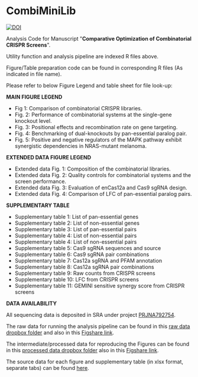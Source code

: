 # CombiMiniLib
[![DOI](https://zenodo.org/badge/457059220.svg)](https://zenodo.org/badge/latestdoi/457059220)

Analysis Code for Manuscript "**Comparative Optimization of Combinatorial CRISPR Screens**".

Utility function and analysis pipeline are indexed R files above.

Figure/Table preparation code can be found in corresponding R files (As indicated in file name).

Please refer to below Figure Legend and table sheet for file look-up:

**MAIN FIGURE LEGEND**

+ Fig 1: Comparison of combinatorial CRISPR libraries. 
+ Fig. 2: Performance of combinatorial systems at the single-gene knockout level. 
+ Fig. 3: Positional effects and recombination rate on gene targeting. 
+ Fig. 4: Benchmarking of dual-knockouts by pan-essential paralog pair.
+ Fig. 5: Positive and negative regulators of the MAPK pathway exhibit synergistic dependencies in NRAS-mutant melanoma. 

**EXTENDED DATA FIGURE LEGEND**

+ Extended data Fig. 1: Composition of the combinatorial libraries.
+ Extended data Fig. 2: Quality controls for combinatorial systems and the screen performance.
+ Extended data Fig. 3: Evaluation of enCas12a and Cas9 sgRNA design.
+ Extended data Fig. 4: Comparison of LFC of pan-essential paralog pairs.


**SUPPLEMENTARY TABLE**

+ Supplementary table 1: List of pan-essential genes
+ Supplementary table 2: List of non-essential genes
+ Supplementary table 3: List of pan-essential pairs
+ Supplementary table 4: List of non-essential pairs
+ Supplementary table 4: List of non-essential pairs
+ Supplementary table 5: Cas9 sgRNA sequences and source
+ Supplementary table 6: Cas9 sgRNA pair combinations
+ Supplementary table 7: Cas12a sgRNA and PFAM annotation
+ Supplementary table 8: Cas12a sgRNA pair combinations
+ Supplementary table 9: Raw counts from CRISPR screens
+ Supplementary table 10: LFC from CRISPR screens
+ Supplementary table 11: GEMINI sensitive synergy score from CRISPR screens

**DATA AVAILABILITY**

All sequencing data is deposited in SRA under project [PRJNA792754](https://www.ncbi.nlm.nih.gov/bioproject/?term=PRJNA792754).

The raw data for running the analysis pipeline can be found in this [raw data dropbox folder](https://www.dropbox.com/sh/t02poiw0hjgs6vc/AAAAu30_3TSWRZOk3fKqkGe3a?dl=0) and also in this [Figshare link](https://figshare.com/articles/dataset/Zipped_Raw_data/19565902).

The intermediate/processed data for reproducing the Figures can be found in this [processed data dropbox folder](https://www.dropbox.com/sh/g2afi8ra56gkw4d/AACxWZA4QedR_H-EdDNCfdkca?dl=0) also in this [Figshare link](https://figshare.com/articles/dataset/Zipped_Processed_data/19565908).

The source data for each figure and supplementary table (in xlsx format, separate tabs) can be found [here](https://www.dropbox.com/sh/rf9zdwguqfiad0r/AABlFIBD7z920pNrMv1rLv1wa?dl=0).



